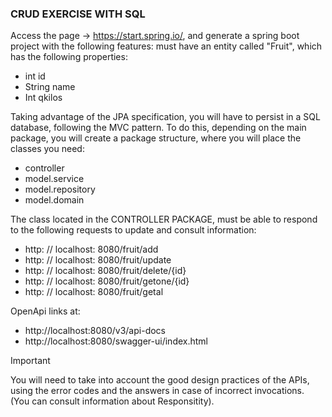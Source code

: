 ### CRUD EXERCISE WITH SQL
Access the page -> https://start.spring.io/, and generate a spring boot project with the following features:
must have an entity called "Fruit", which has the following properties:

- int id
- String name
- Int qkilos

Taking advantage of the JPA specification, you will have to persist in a SQL database, following the MVC pattern. To do this, depending on the main package, you will create a package structure, where you will place the classes you need:

- controller
- model.service
- model.repository
- model.domain

The class located in the CONTROLLER PACKAGE, must be able to respond to the following requests to update and consult information:

* http: // localhost: 8080/fruit/add
* http: // localhost: 8080/fruit/update
* http: // localhost: 8080/fruit/delete/{id}
* http: // localhost: 8080/fruit/getone/{id}
* http: // localhost: 8080/fruit/getal

OpenApi links at: 
- http://localhost:8080/v3/api-docs
- http://localhost:8080/swagger-ui/index.html

Important

You will need to take into account the good design practices of the APIs, using the error codes and the answers in case of incorrect invocations. (You can consult information about Responsitity).
